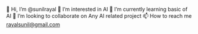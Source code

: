 👋 Hi, I’m @sunilrayal
👀 I’m interested in AI
🌱 I’m currently learning basic of AI
💞️ I’m looking to collaborate on Any AI related project
📫 How to reach me rayalsunil@gmail.com

